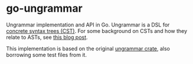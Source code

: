 # go-ungrammar

Ungrammar implementation and API in Go. Ungrammar is a DSL for
[concrete syntax trees (CST)](https://en.wikipedia.org/wiki/Parse_tree). For some
background on CSTs and how they relate to ASTs,
see [this blog post](https://eli.thegreenplace.net/2009/02/16/abstract-vs-concrete-syntax-trees/).

This implementation is based on the original
[ungrammar crate](https://github.com/rust-analyzer/ungrammar/), also borrowing
some test files from it.

